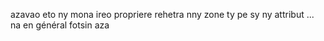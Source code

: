 azavao eto ny mona ireo propriere rehetra 
nny zone ty pe sy ny attribut ... na en général fotsin aza 

